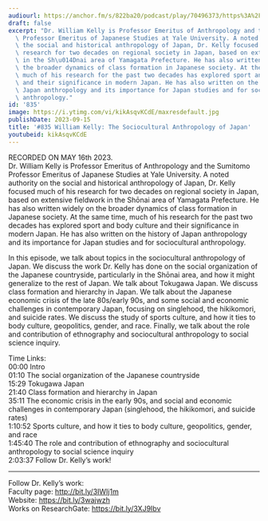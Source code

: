 ```yaml
---
audiourl: https://anchor.fm/s/822ba20/podcast/play/70496373/https%3A%2F%2Fd3ctxlq1ktw2nl.cloudfront.net%2Fstaging%2F2023-4-16%2F7b42def5-095a-189d-80d5-0bf561f367aa.m4a
draft: false
excerpt: "Dr. William Kelly is Professor Emeritus of Anthropology and the Sumitomo\
  \ Professor Emeritus of Japanese Studies at Yale University. A noted authority on\
  \ the social and historical anthropology of Japan, Dr. Kelly focused much of his\
  \ research for two decades on regional society in Japan, based on extensive fieldwork\
  \ in the Sh\u014Dnai area of Yamagata Prefecture. He has also written widely on\
  \ the broader dynamics of class formation in Japanese society. At the same time,\
  \ much of his research for the past two decades has explored sport and body culture\
  \ and their significance in modern Japan. He has also written on the history of\
  \ Japan anthropology and its importance for Japan studies and for sociocultural\
  \ anthropology."
id: '835'
image: https://i.ytimg.com/vi/kikAsqvKCdE/maxresdefault.jpg
publishDate: 2023-09-15
title: '#835 William Kelly: The Sociocultural Anthropology of Japan'
youtubeid: kikAsqvKCdE
---
```

<div class="timelinks">

RECORDED ON MAY 16th 2023.  
Dr. William Kelly is Professor Emeritus of Anthropology and the Sumitomo Professor Emeritus of Japanese Studies at Yale University. A noted authority on the social and historical anthropology of Japan, Dr. Kelly focused much of his research for two decades on regional society in Japan, based on extensive fieldwork in the Shōnai area of Yamagata Prefecture. He has also written widely on the broader dynamics of class formation in Japanese society. At the same time, much of his research for the past two decades has explored sport and body culture and their significance in modern Japan. He has also written on the history of Japan anthropology and its importance for Japan studies and for sociocultural anthropology.

In this episode, we talk about topics in the sociocultural anthropology of Japan. We discuss the work Dr. Kelly has done on the social organization of the Japanese countryside, particularly in the Shōnai area, and how it might generalize to the rest of Japan. We talk about Tokugawa Japan. We discuss class formation and hierarchy in Japan. We talk about the Japanese economic crisis of the late 80s/early 90s, and some social and economic challenges in contemporary Japan, focusing on singlehood, the hikikomori, and suicide rates. We discuss the study of sports culture, and how it ties to body culture, geopolitics, gender, and race. Finally, we talk about the role and contribution of ethnography and sociocultural anthropology to social science inquiry.

Time Links:  
<time>00:00</time> Intro  
<time>01:10</time> The social organization of the Japanese countryside  
<time>15:29</time> Tokugawa Japan  
<time>21:40</time> Class formation and hierarchy in Japan  
<time>35:11</time> The economic crisis in the early 90s, and social and economic challenges in contemporary Japan (singlehood, the hikikomori, and suicide rates)  
<time>1:10:52</time> Sports culture, and how it ties to body culture, geopolitics, gender, and race  
<time>1:45:40</time> The role and contribution of ethnography and sociocultural anthropology to social science inquiry  
<time>2:03:37</time> Follow Dr. Kelly’s work!

---

Follow Dr. Kelly’s work:  
Faculty page: http://bit.ly/3IWIj1m  
Website: https://bit.ly/3wajwzh  
Works on ResearchGate: https://bit.ly/3XJ9Ibv
</div>

